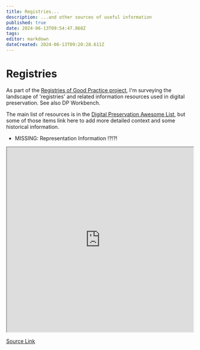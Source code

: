 ```yaml
---
title: Registries...
description: ...and other sources of useful information
published: true
date: 2024-06-13T09:54:47.868Z
tags: 
editor: markdown
dateCreated: 2024-06-13T09:20:28.611Z
---
```


# Registries

As part of the [Registries of Good Practice project](https://github.com/digipres/registries-of-practice-project), I'm surveying the landscape of 'registries' and related information resources used in digital preservation. See also DP Workbench.

The main list of resources is in the [Digital Preservation Awesome List](https://github.com/digipres/awesome-digital-preservation#readme), but some of those items link here to add more detailed context and some historical information.

- MISSING: Representation Information !?!?!


<iframe src="https://www.tldraw.com/v/mTxpCT7vGqBnNeCB6BSkozz?p=i8xOfrpl1FPcAGOhYZUVx&v=-371,-369,1461,1462" width="100%" height="500px"></iframe>

[Source Link](https://www.tldraw.com/v/mTxpCT7vGqBnNeCB6BSkozz?p=i8xOfrpl1FPcAGOhYZUVx&v=-371,-369,1461,1462)